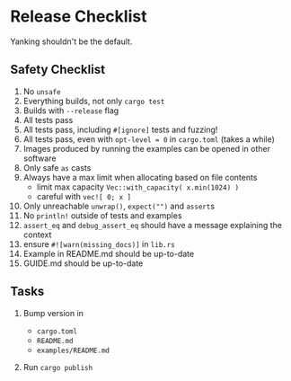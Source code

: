 # Release Checklist
Yanking shouldn't be the default.

## Safety Checklist
1. No `unsafe`
1. Everything builds, not only `cargo test`
1. Builds with `--release` flag
1. All tests pass
1. All tests pass, including `#[ignore]` tests and fuzzing!
1. All tests pass, even with `opt-level = 0` in `cargo.toml` (takes a while)
1. Images produced by running the examples can be opened in other software
1. Only safe `as` casts
1. Always have a max limit when allocating based on file contents
    - limit max capacity `Vec::with_capacity( x.min(1024) )`
    - careful with `vec![ 0; x ]`
1. Only unreachable `unwrap()`, `expect("")` and `assert`s
1. No `println!` outside of tests and examples
1. `assert_eq` and `debug_assert_eq` should have a message explaining the context
1. ensure `#![warn(missing_docs)]` in `lib.rs`
1. Example in README.md should be up-to-date
1. GUIDE.md should be up-to-date

## Tasks
1. Bump version in
    - `cargo.toml`
    - `README.md`
    - `examples/README.md`
    
1. Run `cargo publish`
    